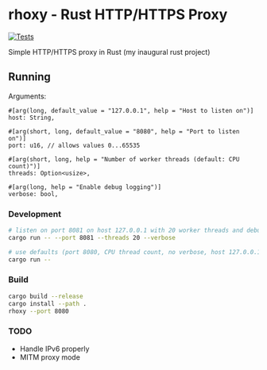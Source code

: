 # rhoxy - Rust HTTP/HTTPS Proxy
[![Tests](https://github.com/JoshCap20/rhoxy/actions/workflows/test.yml/badge.svg)](https://github.com/JoshCap20/rhoxy/actions/workflows/test.yml)

Simple HTTP/HTTPS proxy in Rust (my inaugural rust project)

## Running

Arguments:

```
#[arg(long, default_value = "127.0.0.1", help = "Host to listen on")]
host: String,

#[arg(short, long, default_value = "8080", help = "Port to listen on")]
port: u16, // allows values 0...65535

#[arg(short, long, help = "Number of worker threads (default: CPU count)")]
threads: Option<usize>,

#[arg(long, help = "Enable debug logging")]
verbose: bool,
```

### Development

```bash
# listen on port 8081 on host 127.0.0.1 with 20 worker threads and debug logging
cargo run -- --port 8081 --threads 20 --verbose

# use defaults (port 8080, CPU thread count, no verbose, host 127.0.0.1)
cargo run --
```

### Build

```bash
cargo build --release
cargo install --path .
rhoxy --port 8080
```

### TODO
- Handle IPv6 properly
- MITM proxy mode